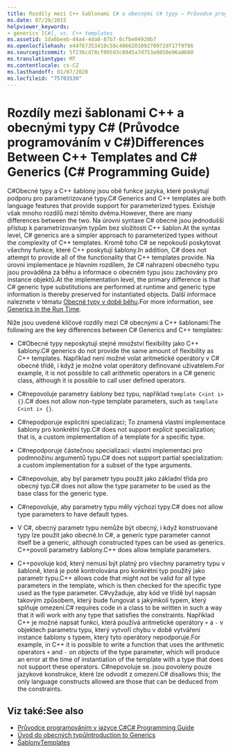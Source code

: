 ```yaml
---
title: Rozdíly mezi C++ šablonami C# a obecnými C# typy – Průvodce programováním
ms.date: 07/20/2015
helpviewer_keywords:
- generics [C#], vs. C++ templates
ms.assetid: 1da6beeb-d4a4-4da0-87b7-0cfbe04920b7
ms.openlocfilehash: e44f67353410c58c406620109270972df17f9f86
ms.sourcegitcommit: 5f236cd78cf09593c8945a7d753e0850e96a0b80
ms.translationtype: MT
ms.contentlocale: cs-CZ
ms.lasthandoff: 01/07/2020
ms.locfileid: "75703530"
---
```

# <a name="differences-between-c-templates-and-c-generics-c-programming-guide"></a><span data-ttu-id="81e24-102">Rozdíly mezi šablonami C++ a obecnými typy C# (Průvodce programováním v C#)</span><span class="sxs-lookup"><span data-stu-id="81e24-102">Differences Between C++ Templates and C# Generics (C# Programming Guide)</span></span>
<span data-ttu-id="81e24-103">C#Obecné typy a C++ šablony jsou obě funkce jazyka, které poskytují podporu pro parametrizované typy.</span><span class="sxs-lookup"><span data-stu-id="81e24-103">C# Generics and C++ templates are both language features that provide support for parameterized types.</span></span> <span data-ttu-id="81e24-104">Existuje však mnoho rozdílů mezi těmito dvěma.</span><span class="sxs-lookup"><span data-stu-id="81e24-104">However, there are many differences between the two.</span></span> <span data-ttu-id="81e24-105">Na úrovni syntaxe C# obecné jsou jednodušší přístup k parametrizovaným typům bez složitosti C++ šablon.</span><span class="sxs-lookup"><span data-stu-id="81e24-105">At the syntax level, C# generics are a simpler approach to parameterized types without the complexity of C++ templates.</span></span> <span data-ttu-id="81e24-106">Kromě toho C# se nepokouší poskytovat všechny funkce, které C++ poskytují šablony.</span><span class="sxs-lookup"><span data-stu-id="81e24-106">In addition, C# does not attempt to provide all of the functionality that C++ templates provide.</span></span> <span data-ttu-id="81e24-107">Na úrovni implementace je hlavním rozdílem, že C# nahrazení obecného typu jsou prováděna za běhu a informace o obecném typu jsou zachovány pro instance objektů.</span><span class="sxs-lookup"><span data-stu-id="81e24-107">At the implementation level, the primary difference is that C# generic type substitutions are performed at runtime and generic type information is thereby preserved for instantiated objects.</span></span> <span data-ttu-id="81e24-108">Další informace naleznete v tématu [Obecné typy v době běhu](./generics-in-the-run-time.md).</span><span class="sxs-lookup"><span data-stu-id="81e24-108">For more information, see [Generics in the Run Time](./generics-in-the-run-time.md).</span></span>  
  
 <span data-ttu-id="81e24-109">Níže jsou uvedené klíčové rozdíly mezi C# obecnými a C++ šablonami:</span><span class="sxs-lookup"><span data-stu-id="81e24-109">The following are the key differences between C# Generics and C++ templates:</span></span>  
  
- <span data-ttu-id="81e24-110">C#Obecné typy neposkytují stejné množství flexibility jako C++ šablony.</span><span class="sxs-lookup"><span data-stu-id="81e24-110">C# generics do not provide the same amount of flexibility as C++ templates.</span></span> <span data-ttu-id="81e24-111">Například není možné volat aritmetické operátory v C# obecné třídě, i když je možné volat operátory definované uživatelem.</span><span class="sxs-lookup"><span data-stu-id="81e24-111">For example, it is not possible to call arithmetic operators in a C# generic class, although it is possible to call user defined operators.</span></span>  
  
- <span data-ttu-id="81e24-112">C#nepovoluje parametry šablony bez typu, například `template C<int i> {}`.</span><span class="sxs-lookup"><span data-stu-id="81e24-112">C# does not allow non-type template parameters, such as `template C<int i> {}`.</span></span>  
  
- <span data-ttu-id="81e24-113">C#nepodporuje explicitní specializaci; To znamená vlastní implementace šablony pro konkrétní typ.</span><span class="sxs-lookup"><span data-stu-id="81e24-113">C# does not support explicit specialization; that is, a custom implementation of a template for a specific type.</span></span>  
  
- <span data-ttu-id="81e24-114">C#nepodporuje částečnou specializaci: vlastní implementaci pro podmnožinu argumentů typu.</span><span class="sxs-lookup"><span data-stu-id="81e24-114">C# does not support partial specialization: a custom implementation for a subset of the type arguments.</span></span>  
  
- <span data-ttu-id="81e24-115">C#nepovoluje, aby byl parametr typu použit jako základní třída pro obecný typ.</span><span class="sxs-lookup"><span data-stu-id="81e24-115">C# does not allow the type parameter to be used as the base class for the generic type.</span></span>  
  
- <span data-ttu-id="81e24-116">C#nepovoluje, aby parametry typu měly výchozí typy.</span><span class="sxs-lookup"><span data-stu-id="81e24-116">C# does not allow type parameters to have default types.</span></span>  
  
- <span data-ttu-id="81e24-117">V C#, obecný parametr typu nemůže být obecný, i když konstruované typy lze použít jako obecné.</span><span class="sxs-lookup"><span data-stu-id="81e24-117">In C#, a generic type parameter cannot itself be a generic, although constructed types can be used as generics.</span></span> <span data-ttu-id="81e24-118">C++povolí parametry šablony.</span><span class="sxs-lookup"><span data-stu-id="81e24-118">C++ does allow template parameters.</span></span>  
  
- <span data-ttu-id="81e24-119">C++povoluje kód, který nemusí být platný pro všechny parametry typu v šabloně, která je poté kontrolována pro konkrétní typ použitý jako parametr typu.</span><span class="sxs-lookup"><span data-stu-id="81e24-119">C++ allows code that might not be valid for all type parameters in the template, which is then checked for the specific type used as the type parameter.</span></span> <span data-ttu-id="81e24-120">C#vyžaduje, aby kód ve třídě byl napsán takovým způsobem, který bude fungovat s jakýmkoli typem, který splňuje omezení.</span><span class="sxs-lookup"><span data-stu-id="81e24-120">C# requires code in a class to be written in such a way that it will work with any type that satisfies the constraints.</span></span> <span data-ttu-id="81e24-121">Například C++ je možné napsat funkci, která používá aritmetické operátory `+` a `-` v objektech parametru typu, který vytvoří chybu v době vytváření instance šablony s typem, který tyto operátory nepodporuje.</span><span class="sxs-lookup"><span data-stu-id="81e24-121">For example, in C++ it is possible to write a function that uses the arithmetic operators `+` and `-` on objects of the type parameter, which will produce an error at the time of instantiation of the template with a type that does not support these operators.</span></span> <span data-ttu-id="81e24-122">C#nepovoluje se. jsou povoleny pouze jazykové konstrukce, které lze odvodit z omezení.</span><span class="sxs-lookup"><span data-stu-id="81e24-122">C# disallows this; the only language constructs allowed are those that can be deduced from the constraints.</span></span>  
  
## <a name="see-also"></a><span data-ttu-id="81e24-123">Viz také:</span><span class="sxs-lookup"><span data-stu-id="81e24-123">See also</span></span>

- [<span data-ttu-id="81e24-124">Průvodce programováním v jazyce C#</span><span class="sxs-lookup"><span data-stu-id="81e24-124">C# Programming Guide</span></span>](../index.md)
- [<span data-ttu-id="81e24-125">Úvod do obecných typů</span><span class="sxs-lookup"><span data-stu-id="81e24-125">Introduction to Generics</span></span>](./index.md)
- [<span data-ttu-id="81e24-126">Šablony</span><span class="sxs-lookup"><span data-stu-id="81e24-126">Templates</span></span>](/cpp/cpp/templates-cpp)
